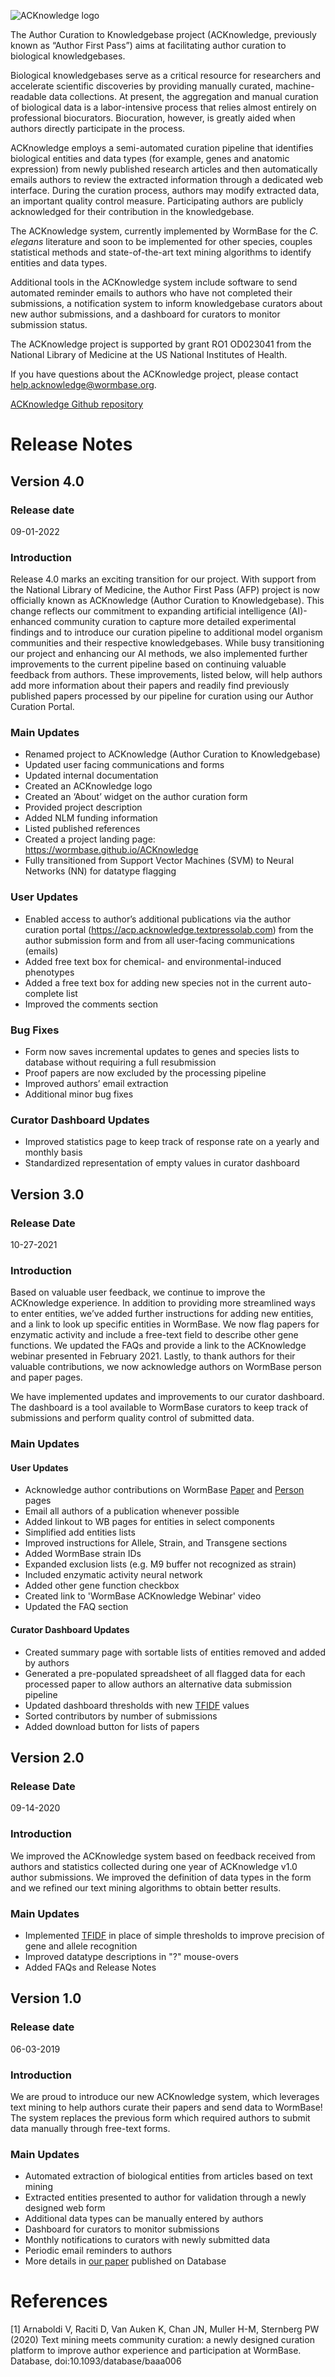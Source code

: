 ![ACKnowledge logo](src/frontend/submission_form/public/lockup-with-rule-color-100.jpg)

The Author Curation to Knowledgebase project (ACKnowledge, previously known as “Author First Pass”) aims at facilitating author curation to biological  knowledgebases.</p>

Biological knowledgebases serve as a critical resource for researchers and accelerate scientific discoveries by providing manually curated, machine-readable data collections. At present, the aggregation and manual curation of biological data is a labor-intensive process that relies almost entirely on professional biocurators. Biocuration, however, is greatly aided when authors directly participate in the process.

ACKnowledge employs a semi-automated curation pipeline that identifies biological entities and data types (for example, genes and anatomic expression) from newly published research articles and then automatically emails authors to review the extracted information through a dedicated web interface. During the curation process, authors may modify extracted data, an important quality control measure. Participating authors are publicly acknowledged for their contribution in the knowledgebase.

The ACKnowledge system, currently implemented by WormBase for the <i>C. elegans</i> literature and soon to be implemented for other species, couples statistical methods and state-of-the-art text mining algorithms to identify entities and data types.</p>

Additional tools in the ACKnowledge system include software to send automated reminder emails to authors who have not completed their submissions, a notification system to inform knowledgebase curators about new author submissions, and a dashboard for curators to monitor submission status.</p>

The ACKnowledge project is supported by grant RO1 OD023041 from the National Library of Medicine at the US National Institutes of Health.</p>
If you have questions about the ACKnowledge project, please contact <a href="mailto:help.acknowledge@wormbase.org">help.acknowledge@wormbase.org</a>.</p>

[ACKnowledge Github repository](https://github.com/WormBase/ACKnowledge)

# Release Notes

## Version 4.0

### Release date
09-01-2022

### Introduction
Release 4.0 marks an exciting transition for our project.  With support from the National Library of
Medicine, the Author First Pass (AFP) project is now officially known as ACKnowledge (Author Curation to Knowledgebase).
This change reflects our commitment to expanding artificial intelligence (AI)-enhanced community curation
to capture more detailed experimental findings and to introduce our curation pipeline to additional model
organism communities and their respective knowledgebases. While busy transitioning our project and enhancing
our AI methods, we also implemented further improvements to the current pipeline based on continuing
valuable feedback from authors. These improvements, listed below, will help authors add more information
about their papers and readily find previously published papers processed by our pipeline for curation using
our Author Curation Portal.

### Main Updates
- Renamed project to ACKnowledge (Author Curation to Knowledgebase)
- Updated user facing communications and forms
- Updated internal documentation
- Created an ACKnowledge logo
- Created an ‘About’ widget on the author curation form
- Provided project description
- Added NLM funding information
- Listed published references
- Created a project landing page: https://wormbase.github.io/ACKnowledge
- Fully transitioned from Support Vector Machines (SVM) to Neural Networks (NN) for datatype flagging

### User Updates
- Enabled access to author’s additional publications via the author curation portal (https://acp.acknowledge.textpressolab.com) from the author submission form and from all user-facing communications (emails)
- Added free text box for chemical- and environmental-induced phenotypes
- Added a free text box for adding new species not in the current auto-complete list
- Improved the comments section

### Bug Fixes
- Form now saves incremental updates to genes and species lists to database without requiring a full resubmission
- Proof papers are now excluded by the processing pipeline
- Improved authors’ email extraction
- Additional minor bug fixes

### Curator Dashboard Updates
- Improved statistics page to keep track of response rate on a yearly and monthly basis</li>
- Standardized representation of empty values in curator dashboard</li>

## Version 3.0

### Release Date
10-27-2021

### Introduction
Based on valuable user feedback, we continue to improve the ACKnowledge experience.  In addition to providing more 
streamlined ways to enter entities, we’ve added further instructions for adding new entities, and a link to look up 
specific entities in WormBase.  We now flag papers for enzymatic activity and include a free-text field to describe 
other gene functions.  We updated the FAQs and provide a link to the ACKnowledge webinar presented in February 2021. 
Lastly, to thank authors for their valuable contributions, we now acknowledge authors on WormBase person and paper pages.

We have implemented updates and improvements to our curator dashboard. The dashboard is a tool available to WormBase 
curators to  keep track of submissions and perform quality control of submitted data.

### Main Updates

#### User Updates
- Acknowledge author contributions on WormBase [Paper](https://wormbase.org/resources/paper/WBPaper00059759#0--10) and [Person](https://wormbase.org/resources/person/WBPerson625#014--10) pages
- Email all authors of a publication whenever possible
- Added linkout to WB pages for entities in select components
- Simplified add entities lists
- Improved instructions for Allele, Strain, and Transgene sections
- Added WormBase strain IDs
- Expanded exclusion lists (e.g. M9 buffer not recognized as strain)
- Included enzymatic activity neural network
- Added other gene function checkbox
- Created link to 'WormBase ACKnowledge Webinar' video
- Updated the FAQ section

#### Curator Dashboard Updates
- Created summary page with sortable lists of entities removed and added by authors
- Generated a pre-populated spreadsheet of all flagged data for each processed paper to allow authors an alternative data submission pipeline
- Updated dashboard thresholds with new [TFIDF](https://en.wikipedia.org/wiki/Tf%E2%80%93idf#:~:text=In%20information%20retrieval%2C%20tf%E2%80%93idf,in%20a%20collection%20or%20corpus.) values
- Sorted contributors by number of submissions
- Added download button for lists of papers

## Version 2.0

### Release Date
09-14-2020
           
### Introduction
We improved the ACKnowledge system based on feedback received from authors and statistics
collected during one year of ACKnowledge v1.0 author submissions. We improved the definition of
data types in the form and we refined our text mining algorithms to obtain better results.

### Main Updates
- Implemented [TFIDF](https://en.wikipedia.org/wiki/Tf%E2%80%93idf#:~:text=In%20information%20retrieval%2C%20tf%E2%80%93idf,in%20a%20collection%20or%20corpus.) in place of simple thresholds to improve precision of gene and allele recognition
- Improved datatype descriptions in "?" mouse-overs
- Added FAQs and Release Notes

## Version 1.0

### Release date
06-03-2019

### Introduction
We are proud to introduce our new ACKnowledge system, which leverages text mining to help authors curate
their papers and send data to WormBase! The system replaces the previous form which required authors
to submit data manually through free-text forms.</p>

### Main Updates
- Automated extraction of biological entities from articles based on text mining
- Extracted entities presented to author for validation through a newly designed web form
- Additional data types can be manually entered by authors
- Dashboard for curators to monitor submissions
- Monthly notifications to curators with newly submitted data
- Periodic email reminders to authors
- More details in [our paper](https://academic.oup.com/database/article/doi/10.1093/database/baaa006/5809234) published on Database

# References

[1] Arnaboldi V, Raciti D, Van Auken K, Chan JN, Muller H-M, Sternberg PW (2020) Text mining meets community curation: 
a newly designed curation platform to improve author experience and participation at WormBase. Database, 
doi:10.1093/database/baaa006
